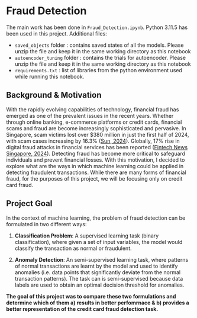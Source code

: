 # Fraud Detection
The main work has been done in `Fraud_Detection.ipynb`. Python 3.11.5 has been used in this project. Additional files: 
- `saved_objects` folder : contains saved states of all the models. Please unzip the file and keep it in the same working directory as this notebook 
- `autoencoder_tuning` folder : contains the trials for autoencoder. Please unzip the file and keep it in the same working directory as this notebook 
- `requirements.txt` : list of libraries from the python environment used while running this notebook.

## Background & Motivation  
With the rapidly evolving capabilities of technology, financial fraud has emerged as one of the prevalent issues in the recent years. Whether through online banking, e-commerce platforms or credit cards, financial scams and fraud are become increasingly sophisticated and pervasive. In Singapore, scam victims lost over $380 million in just the first half of 2024, with scam cases increasing by 16.3% ([Sun, 2024](https://www.straitstimes.com/singapore/scam-victims-in-s-pore-lost-3856m-in-first-half-of-2024-as-number-of-cases-hit-high-of-26587)). Globally, 17% rise in digital fraud attacks in financial services has been reported ([Fintech News Singapore, 2024](https://fintechnews.sg/101575/regtech/fraud-attacks-financial-services-payment-account-creation-fraud/)). Detecting fraud has become more critical to safeguard individuals and prevent financial losses. With this motivation, I decided to explore what are the ways in which machine learning could be applied in detecting fraudulent transactions. While there are many forms of financial fraud, for the purposes of this project, we will be focusing only on credit card fraud. 

## Project Goal 
In the context of machine learning, the problem of fraud detection can be formulated in two different ways: 
1)	**Classification Problem**: A supervised learning task (binary classification), where given a set of input variables, the model would classify the transaction as normal or fraudulent. 

2)	**Anomaly Detection**: An semi-supervised learning task, where patterns of normal transactions are learnt by the model and used to identify anomalies (i.e. data points that significantly deviate from the normal transaction patterns). The task can is semi-supervised because data labels are used to obtain an optimal decision threshold for anomalies. 

**The goal of this project was to compare these two formulations and determine which of them a) results in better perfomrnace & b) provides a better representation of the credit card fraud detection task.** 
